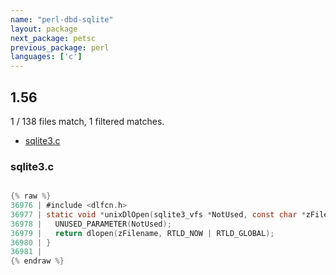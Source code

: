 ```yaml
---
name: "perl-dbd-sqlite"
layout: package
next_package: petsc
previous_package: perl
languages: ['c']
---
```

## 1.56
1 / 138 files match, 1 filtered matches.

 - [sqlite3.c](#sqlite3c)

### sqlite3.c

```c

{% raw %}
36976 | #include <dlfcn.h>
36977 | static void *unixDlOpen(sqlite3_vfs *NotUsed, const char *zFilename){
36978 |   UNUSED_PARAMETER(NotUsed);
36979 |   return dlopen(zFilename, RTLD_NOW | RTLD_GLOBAL);
36980 | }
36981 | 
{% endraw %}

```